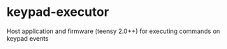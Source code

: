 # keypad-executor
Host application and firmware (teensy 2.0++) for executing commands on keypad events
